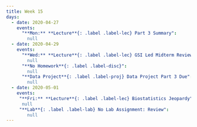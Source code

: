 ```yaml
---
title: Week 15
days:
  - date: 2020-04-27
    events:
      "**Mon:** **Lecture**{: .label .label-lec} Part 3 Summary":
        null
  - date: 2020-04-29
    events:
      "**Wed:** **Lecture**{: .label .label-lec} GSI Led Midterm Review":
        null
      "**No Homework**{: .label .label-disc}":
        null
      "**Data Project**{: .label .label-proj} Data Project Part 3 Due":
        null
  - date: 2020-05-01
    events:
     "**Fri:** **Lecture**{: .label .label-lec} Biostatistics Jeopardy":
      null
     "**Lab**{: .label .label-lab} No Lab Assignment: Review":
        null
---
```

